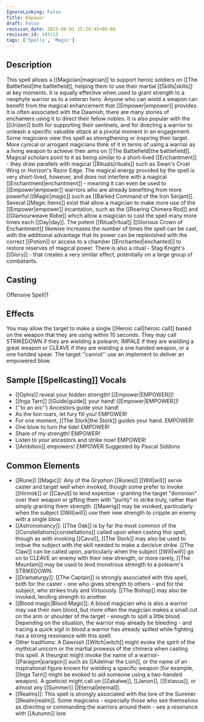 ```yaml
---
IgnoreLinking: False
Title: Empower
draft: False
revision_date: 2023-08-01 15:29:45+00:00
revision_id: 104113
tags: ['Spells', 'Magic']
---
```


## Description
This spell allows a [[Magician|magician]] to support heroic soldiers on [[The Battlefield|the battlefield]], helping them to use their martial [[Skills|skills]] at key moments. It is equally effective when used to grant strength to a neophyte warrior as to a veteran hero. Anyone who can wield a weapon can benefit from the magical enhancement that [[Empower|empower]] provides.
It is often associated with the Dawnish; there are many stories of enchanters using it to direct their fellow nobles. It is also popular with the [[Urizen]] both for supporting their sentinels, and for directing a warrior to unleash a specific valuable attack at a pivotal moment in an engagement.
Some magicians view this spell as strengthening or inspiring their target. More cynical or arrogant magicians think of it in terms of using a warrior as a living weapon to achieve their aims on [[The Battlefield|the battlefield]]. Magical scholars point to it as being similar to a short-lived [[Enchantment]] - they draw parallels with magical [[Rituals|rituals]] such as Swan's Cruel Wing or Horizon's Razor Edge. The magical energy provided by the spell is very short-lived, however, and does not interfere with a magical [[Enchantment|enchantment]] - meaning it can even be used to [[Empower|empower]] warriors who are already benefiting from more powerful [[Magic|magic]] such as [[Barked Command of the Iron Serjant]].
Several [[Magic Items]] exist that allow a magician to make more use of the [[Empower|empower]] incantation, such as the [[Roaring Chimera Rod]] and [[Glamourweave Robe]] which allow a magician to cast the spell many more times each [[Day|day]]. The potent [[Ritual|ritual]] [[Glorious Crown of Enchantment]] likewise increases the number of times the spell can be cast, with the additional advantage that its power can be replenished with the correct [[Potion]] or access to a chamber [[Enchanted|enchanted]] to restore reserves of magical power. There is also a ritual - Stag Knight's [[Glory]] - that creates a very similar effect, potentially on a large group of combatants.
## Casting
Offensive Spell|1
## Effects
You may allow the target to make a single [[Heroic call|heroic call]] based on the weapon that they are using within 10 seconds. They may call STRIKEDOWN if they are wielding a polearm, IMPALE if they are wielding a great weapon or CLEAVE if they are wielding a one handed weapon, or a one handed spear. The target ''cannot'' use an implement to deliver an empowered blow.
## Sample [[Spellcasting]] Vocals
* [[Ophis]] reveal your hidden strength! [[Empower|EMPOWER]]!
* [[Inga Tarn]] [[Guide|guide]] your hand! [[Empower|EMPOWER]]!
* (''to an orc'') Ancestors guide your hand!
* As the lion roars, let fury fill you! EMPOWER!
* For one moment, [[The Stork|the Stork]] guides your hand. EMPOWER!
* One blow to turn the tide! EMPOWER!
* Share of my strength! EMPOWER!
* Listen to your ancestors and strike now! EMPOWER!
* [[Ambition]] empowers! EMPOWER Suggested by Pascal Siddons
## Common Elements
* [[Rune]] [[Magic]]: Any of the Gryphon [[Runes]] [[Will|will]] serve caster and target well when invoked, though some prefer to invoke [[Hirmok]] or [[Cavul]] to lend expertise - granting the target "dominion" over their weapon or gifting them with "purity" to strike truly, rather than simply granting them strength. [[Mawrig]] may be invoked, particularly when the subject [[Will|will]] use their new strength to cripple an enemy with a single blow.
* [[Astronomancy]]: [[The Oak]] is by far the most common of the [[Constellations|constellations]] called upon when casting this spell, though as with invoking [[Cavul]], [[The Stork]] may also be used to imbue the subject with the skill needed to make a decisive strike. [[The Claw]] can be called upon, particularly when the subject [[Will|will]] go on to CLEAVE an enemy with their new strength, or more rarely, [[The Mountain]] may be used to lend monstrous strength to a polearm's STRIKEDOWN.
* [[Dramaturgy]]: [[The Captain]] is strongly associated with this spell, both for the caster - one who gives strength to others - and for the subject, who strikes truly and Virtuously. [[The Bishop]] may also be invoked, lending strength to another.
* [[Blood magic|Blood Magic]]: A blood magician who is also a warrior may use their own blood, but more often the magician makes a small cut on the arm or shoulder of the target - enough to spill a little blood. Depending on the situation, the warrior may already be bleeding - and tracing a quick sigil in blood a warrior has already spilled while fighting has a strong resonance with this spell.
* Other traditions: A Dawnish [[Witch|witch]] might evoke the spirit of the mythical unicorn or the martial prowess of the chimera when casting this spell. A theurgist might invoke the name of a warrior-[[Paragon|paragon]] such as [[Adelmar the Lion]], or the name of an inspirational figure known for wielding a specific weapon (for example, [[Inga Tarn]] might be evoked to aid someone using a two-handed weapon). A goeticist might call on [[Zakalwe]], [[Janon]], [[Estavus]], or almost any [[Summer]] [[Eternal|eternal]].
* [[Realms]]: This spell is strongly associated with the lore of the Summer [[Realm|realm]]. Some magicians - especially those who see themselves as directing or commanding the warriors around them - see a resonance with [[Autumn]] lore